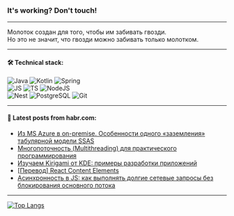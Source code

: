 ### It's working? Don't touch!

---
Молоток создан для того, чтобы им забивать гвозди. <br>
Но это не значит, что гвозди можно забивать только молотком.

---

#### 🛠️ Technical stack:

![Java](https://img.shields.io/badge/Java-informational?logo=Oracle&style=flat&logoColor=white&color=FF4500)
![Kotlin](https://img.shields.io/badge/Kotlin-informational?logo=Kotlin&style=flat&logoColor=white&color=774D97)
![Spring](https://img.shields.io/badge/SpringBoot-informational?logo=SpringBoot&style=flat&logoColor=white&color=6DB33F) <br>
![JS](https://img.shields.io/badge/JS-informational?logo=javaScript&style=flat&logoColor=black&color=F7Df1E)
![TS](https://img.shields.io/badge/TypeScript-informational?logo=typeScript&style=flat&logoColor=black&color=0667A8)
![NodeJS](https://img.shields.io/badge/NodeJS-informational?logo=node.js&style=flat&logoColor=white&color=70A760) <br>
![Nest](https://img.shields.io/badge/NestJS-informational?logo=NestJS&style=flat&logoColor=white&color=E0234E)
![PostgreSQL](https://img.shields.io/badge/PostgreSQL-informational?logo=PostgreSQL&style=flat&logoColor=white&color=DAA520)
![Git](https://img.shields.io/badge/Git-informational?logo=git&style=flat&logoColor=white&color=778899)

___

#### 💬 Latest posts from habr.com:

<!-- BLOG-POST-LIST:START -->
- [Из MS Azure в on-premise. Особенности одного «заземления» табулярной модели SSAS](https://habr.com/ru/companies/simbirsoft/articles/748434/?utm_source=habrahabr&utm_medium=rss&utm_campaign=748434)
- [Многопоточность &lpar;Multithreading&rpar; для практического программирования](https://habr.com/ru/articles/748684/?utm_source=habrahabr&utm_medium=rss&utm_campaign=748684)
- [Изучаем Kirigami от KDE: примеры разработки приложений](https://habr.com/ru/companies/first/articles/748662/?utm_source=habrahabr&utm_medium=rss&utm_campaign=748662)
- [[Перевод] React Content Elements](https://habr.com/ru/articles/748678/?utm_source=habrahabr&utm_medium=rss&utm_campaign=748678)
- [Асинхронность в JS: как выполнять долгие сетевые запросы без блокирования основного потока](https://habr.com/ru/articles/748660/?utm_source=habrahabr&utm_medium=rss&utm_campaign=748660)
<!-- BLOG-POST-LIST:END -->

---
[![Top Langs](https://github-readme-stats-git-master-advtsetting-gmailcom.vercel.app/api/top-langs/?username=zloylis&langs_count=10&hide_title=false&title_color=e6edf3&size_weight=0.5&count_weight=0.5&layout=compact&hide_border=true&theme=dracula)](https://github.com/zloylis)

<!-- ![GitHub stats](https://github-readme-stats-git-master-advtsetting-gmailcom.vercel.app/api?username=zloylis&show_icons=true&hide_border=true&theme=dracula&hide_title=true&include_all_commits=true&count_private=true&hide=contribs&hide_rank=true) -->
